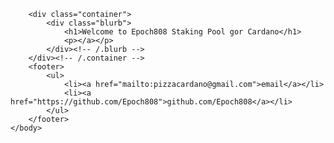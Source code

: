 <!DOCTYPE html>
<html>
	<head>
		<title>Epoch808 Staking Pool</title>
	</head>
	<body>
		
		<div class="container">
    		<div class="blurb">
        		<h1>Welcome to Epoch808 Staking Pool gor Cardano</h1>
				<p></a></p>
    		</div><!-- /.blurb -->
		</div><!-- /.container -->
		<footer>
    		<ul>
        		<li><a href="mailto:pizzacardano@gmail.com">email</a></li>
        		<li><a href="https://github.com/Epoch808">github.com/Epoch808</a></li>
			</ul>
		</footer>
	</body>
</html>
